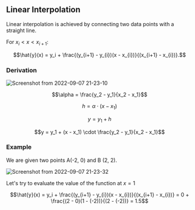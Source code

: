 ## Linear Interpolation

Linear interpolation is achieved by connecting two data points with a straight line.

For $x_i < x < x_{i+1}$:

$$\hat{y}(x) = y_i + \frac{(y_{i+1} - y_{i})(x - x_{i})}{(x_{i+1} - x_{i})}.$$


### Derivation
 
![Screenshot from 2022-09-07 21-23-10](https://user-images.githubusercontent.com/37275728/188960726-ac99ac89-f1b8-4b82-9761-5093cb91d4db.png)


$$\alpha = \frac{y_2 - y_1}{x_2 - x_1}$$

$$h = \alpha \cdot (x - x_1)$$

$$y = y_1 + h$$

$$y = y_1 + (x - x_1) \cdot \frac{y_2 - y_1}{x_2 - x_1}$$

### Example

We are given two points A(-2, 0) and B (2, 2).


![Screenshot from 2022-09-07 21-23-32](https://user-images.githubusercontent.com/37275728/188960814-569c5a91-82b4-415c-9840-f5ebd4cc421d.png)

Let's try to evaluate the value of the function at $x=1$

$$\hat{y}(x) = y_i + \frac{(y_{i+1} - y_{i})(x - x_{i})}{(x_{i+1} - x_{i})} = 0 + \frac{(2 - 0)(1 - (-2))}{(2 - (-2))} = 1.5$$
